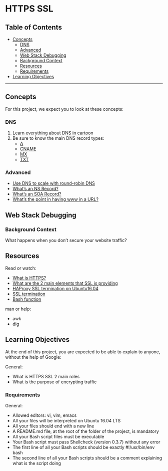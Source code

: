 # HTTPS SSL

## Table of Contents
- [Concepts](#concepts)
  - [DNS](#dns)
  - [Advanced](#advanced)
  - [Web Stack Debugging](#web-stack-debugging)
  - [Background Context](#background-context)
  - [Resources](#resources)
  - [Requirements](#requirements)
- [Learning Objectives](#learning-objectives)

---

## Concepts

For this project, we expect you to look at these concepts:

### DNS

1. [Learn everything about DNS in cartoon](https://howdns.works/)
2. Be sure to know the main DNS record types:
   - [A](https://support.dnsimple.com/articles/a-record/)
   - [CNAME](https://en.wikipedia.org/wiki/CNAME_record)
   - [MX](https://en.wikipedia.org/wiki/MX_record)
   - [TXT](https://en.wikipedia.org/wiki/TXT_record)

### Advanced

- [Use DNS to scale with round-robin DNS](https://www.dnsknowledge.com/whatis/round-robin-dns/)
- [What’s an NS Record?](https://support.dnsimple.com/articles/ns-record/)
- [What’s an SOA Record?](https://support.dnsimple.com/articles/soa-record/)
- [What’s the point in having www in a URL?](https://serverfault.com/questions/145777/what-s-the-point-in-having-www-in-a-url/)

## Web Stack Debugging

### Background Context

What happens when you don’t secure your website traffic?

## Resources

Read or watch:

- [What is HTTPS?](https://www.instantssl.com/http-vs-https)
- [What are the 2 main elements that SSL is providing](https://www.sslshopper.com/why-ssl-the-purpose-of-using-ssl-certificates.html)
- [HAProxy SSL termination on Ubuntu16.04](https://docs.ionos.com/cloud/)
- [SSL termination](https://en.wikipedia.org/wiki/TLS_termination_proxy)
- [Bash function](https://tldp.org/LDP/abs/html/complexfunct.html)

man or help:

- awk
- dig

## Learning Objectives

At the end of this project, you are expected to be able to explain to anyone, without the help of Google:

General:

- What is HTTPS SSL 2 main roles
- What is the purpose of encrypting traffic

### Requirements

General:

- Allowed editors: vi, vim, emacs
- All your files will be interpreted on Ubuntu 16.04 LTS
- All your files should end with a new line
- A README.md file, at the root of the folder of the project, is mandatory
- All your Bash script files must be executable
- Your Bash script must pass Shellcheck (version 0.3.7) without any error
- The first line of all your Bash scripts should be exactly #!/usr/bin/env bash
- The second line of all your Bash scripts should be a comment explaining what is the script doing
